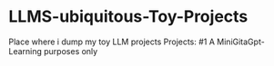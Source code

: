 # LLMS-ubiquitous-Toy-Projects
Place where i dump my toy LLM projects
Projects:
#1 A MiniGitaGpt-Learning purposes only
